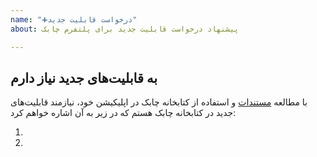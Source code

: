```yaml
---
name: "➕درخواست قابلیت جدید"
about: پیشنهاد درخواست قابلیت جدید برای پلتفرم چابک

---
```


<!--برای نمایش واضح‌تر و بدون توضیحات برروی "Preview" کلیک کنید.-->
## به قابلیت‌های جدید نیاز دارم
با مطالعه [مستندات](https://doc.chabokpush.com/android/required.html) و استفاده از کتابخانه چابک در اپلیکیشن خود، نیازمند قابلیت‌های جدید در کتابخانه چابک هستم که در زیر به آن اشاره خواهم کرد:
<!--  1. من نیازمند قابلیت ... برای ... در پلتفرم چابک هستم.-->
 1.   
 2.  
<!-- .... -->
